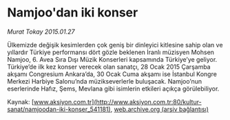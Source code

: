 # Namjoo'dan iki konser

*Murat Tokay 2015.01.27*

<div class="pNewsDetailMainContent" itemprop="articleBody">
 <p>
  Ülkemizde değişik kesimlerden çok geniş bir dinleyici kitlesine sahip olan ve yıllardır Türkiye performansı dört gözle beklenen İranlı müzisyen Mohsen Namjoo, 6. Avea Sıra Dışı Müzik Konserleri kapsamında Türkiye’ye geliyor. Türkiye’de ilk kez konser verecek olan sanatçı, 28 Ocak 2015 Çarşamba akşamı Congresium Ankara’da, 30 Ocak Cuma akşamı ise İstanbul Kongre Merkezi Harbiye Salonu’nda müzikseverlerle buluşacak. Namjoo’nun eserlerinde Hafız, Şems, Mevlana gibi isimlerin etkileri açıkça görülebiliyor.
 </p>
</div>


Kaynak: [www.aksiyon.com.tr](http://www.aksiyon.com.tr:80/kultur-sanat/namjoodan-iki-konser_541181), [web.archive.org (arşiv bağlantısı)](http://web.archive.org/web/20150408094629/http://www.aksiyon.com.tr:80/kultur-sanat/namjoodan-iki-konser_541181)
